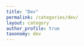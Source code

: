 ```yaml
---
title: "Dev"
permalink: /categories/dev/
layout: category
author_profile: true
taxonomy: dev
---
```

